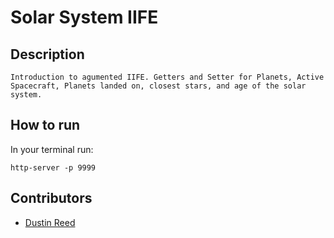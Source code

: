 # Solar System IIFE

## Description
	Introduction to agumented IIFE. Getters and Setter for Planets, Active Spacecraft, Planets landed on, closest stars, and age of the solar system.

## How to run
In your terminal run:
```
http-server -p 9999
```

## Contributors
* [Dustin Reed](http://www.github.com/drdreed)